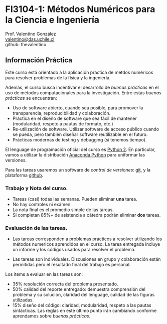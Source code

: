 # FI3104-1: Métodos Numéricos para la Ciencia e Ingeniería

Prof. Valentino González</br>
valentino@das.uchile.cl</br>
github: thevalentino

## Información Práctica

Este curso está orientado a la aplicación práctica de métdos numéricos para resolver problemas de la física y la ingeniería.

Además, el curso busca incentivar el desarrollo de _buenas prácticas_ en el uso de métodos computacionales para la investigación. Entre estas _buenas prácticas_ se encuentran:

- Uso de software abierto, cuando sea posible, para promover la transparencia, reproducibilidad y colaboración.
- Práctica en el diseño de software que sea fácil de mantener (modularidad, respeto a pautas de formato, etc.)
- Re-utilización de software. Utilizar software de acceso público cuando se pueda, pero también diseñar software reutilizable en el futuro.
- Prácticas modernas de testing y debugging (si tenemos tiempo).

El lenguage de programación oficial del curso es [Python 2](http://www.python.org). En particular, vamos a utilizar la distribución [Anaconda Python](https://store.continuum.io/cshop/anaconda/) para uniformar las versiones.

Para las tareas usaremos un software de _control de versiones_: [git](https://git-scm.com/), y la plataforma [github](http://www.github.com).


### Trabajo y Nota del curso.

- Tareas (casi) todas las semanas. Pueden eliminar **una** tarea.
- No hay controles ni exámen.
- La nota final es el promedio simple de las tareas.
- Si completan 85%+ de asistencia a cátedra podrán eliminar **dos** tareas.

### Evaluación de las tareas.

* Las tareas corresponden a problemas prácticos a resolver utilizando los métodos numericos aprendidos en el curso. La tarea entregada incluye un informe y los códigos usados para resolver el problema.

* Las tareas son individuales. Discusiones en grupo y colaboración están permitidas pero el resultado final del trabajo es personal.

Los ítems a evaluar en las tareas son:

- 35% resolución correcta del problema presentado.
- 50% calidad del reporte entregado: demuestra comprensión del problema y su solución, claridad del lenguage, calidad de las figuras utilizadas.
- 15% diseño del código: claridad, modularidad, respeto a las pautas sintácticas. Las reglas en este último punto irán cambiando conforme aprendamos sobre _buenas prácticas_.


